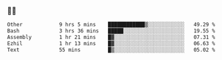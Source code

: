 ### 👨‍💻

<!--START_SECTION:waka-->

```txt
Other            9 hrs 5 mins    ████████████▒░░░░░░░░░░░░   49.29 %
Bash             3 hrs 36 mins   █████░░░░░░░░░░░░░░░░░░░░   19.55 %
Assembly         1 hr 21 mins    █▓░░░░░░░░░░░░░░░░░░░░░░░   07.31 %
Ezhil            1 hr 13 mins    █▓░░░░░░░░░░░░░░░░░░░░░░░   06.63 %
Text             55 mins         █▒░░░░░░░░░░░░░░░░░░░░░░░   05.02 %
```

<!--END_SECTION:waka-->
